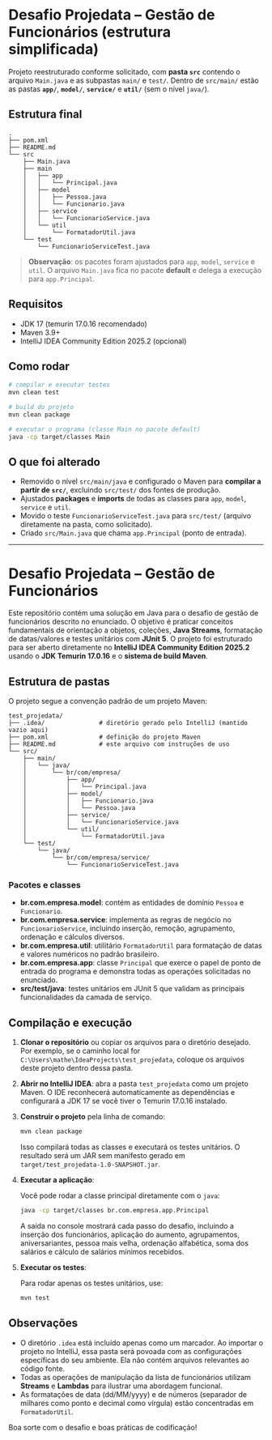 # Desafio Projedata – Gestão de Funcionários (estrutura simplificada)

Projeto reestruturado conforme solicitado, com **pasta `src`** contendo o arquivo `Main.java` e as subpastas `main/` e `test/`.
Dentro de `src/main/` estão as pastas **`app/`**, **`model/`**, **`service/`** e **`util/`** (sem o nível `java/`).

## Estrutura final
```
.
├── pom.xml
├── README.md
└── src
    ├── Main.java
    ├── main
    │   ├── app
    │   │   └── Principal.java
    │   ├── model
    │   │   ├── Pessoa.java
    │   │   └── Funcionario.java
    │   ├── service
    │   │   └── FuncionarioService.java
    │   └── util
    │       └── FormatadorUtil.java
    └── test
        └── FuncionarioServiceTest.java
```

> **Observação**: os pacotes foram ajustados para `app`, `model`, `service` e `util`. O arquivo `Main.java` fica no pacote **default** e delega a execução para `app.Principal`.

## Requisitos
- JDK 17 (temurin 17.0.16 recomendado)
- Maven 3.9+
- IntelliJ IDEA Community Edition 2025.2 (opcional)

## Como rodar
```bash
# compilar e executar testes
mvn clean test

# build do projeto
mvn clean package

# executar o programa (classe Main no pacote default)
java -cp target/classes Main
```

## O que foi alterado
- Removido o nível `src/main/java` e configurado o Maven para **compilar a partir de `src/`**, excluindo `src/test/` dos fontes de produção.
- Ajustados **packages** e **imports** de todas as classes para `app`, `model`, `service` e `util`.
- Movido o teste `FuncionarioServiceTest.java` para `src/test/` (arquivo diretamente na pasta, como solicitado).
- Criado `src/Main.java` que chama `app.Principal` (ponto de entrada).

---

# Desafio Projedata – Gestão de Funcionários

Este repositório contém uma solução em Java para o desafio de gestão de
funcionários descrito no enunciado.  O objetivo é praticar conceitos
fundamentais de orientação a objetos, coleções, **Java Streams**,
formatação de datas/valores e testes unitários com **JUnit 5**.  O
projeto foi estruturado para ser aberto diretamente no **IntelliJ IDEA
Community Edition 2025.2** usando o **JDK Temurin 17.0.16** e o
**sistema de build Maven**.

## Estrutura de pastas

O projeto segue a convenção padrão de um projeto Maven:

```
test_projedata/
├── .idea/               # diretório gerado pelo IntelliJ (mantido vazio aqui)
├── pom.xml              # definição do projeto Maven
├── README.md            # este arquivo com instruções de uso
└── src/
    ├── main/
    │   └── java/
    │       └── br/com/empresa/
    │           ├── app/
    │           │   └── Principal.java
    │           ├── model/
    │           │   ├── Funcionario.java
    │           │   └── Pessoa.java
    │           ├── service/
    │           │   └── FuncionarioService.java
    │           └── util/
    │               └── FormatadorUtil.java
    └── test/
        └── java/
            └── br/com/empresa/service/
                └── FuncionarioServiceTest.java
```

### Pacotes e classes

- **br.com.empresa.model**: contém as entidades de domínio `Pessoa` e
  `Funcionario`.
- **br.com.empresa.service**: implementa as regras de negócio no
  `FuncionarioService`, incluindo inserção, remoção, agrupamento,
  ordenação e cálculos diversos.
- **br.com.empresa.util**: utilitário `FormatadorUtil` para
  formatação de datas e valores numéricos no padrão brasileiro.
- **br.com.empresa.app**: classe `Principal` que exerce o papel de
  ponto de entrada do programa e demonstra todas as operações
  solicitadas no enunciado.
- **src/test/java**: testes unitários em JUnit 5 que validam as
  principais funcionalidades da camada de serviço.

## Compilação e execução

1. **Clonar o repositório** ou copiar os arquivos para o diretório
   desejado.  Por exemplo, se o caminho local for
   `C:\Users\mathe\IdeaProjects\test_projedata`, coloque os arquivos
   deste projeto dentro dessa pasta.

2. **Abrir no IntelliJ IDEA**: abra a pasta `test_projedata` como um
   projeto Maven.  O IDE reconhecerá automaticamente as dependências e
   configurará a JDK 17 se você tiver o Temurin 17.0.16 instalado.

3. **Construir o projeto** pela linha de comando:

   ```sh
   mvn clean package
   ```

   Isso compilará todas as classes e executará os testes unitários.  O
   resultado será um JAR sem manifesto gerado em
   `target/test_projedata-1.0-SNAPSHOT.jar`.

4. **Executar a aplicação**:

   Você pode rodar a classe principal diretamente com o `java`:

   ```sh
   java -cp target/classes br.com.empresa.app.Principal
   ```

   A saída no console mostrará cada passo do desafio, incluindo a
   inserção dos funcionários, aplicação do aumento, agrupamentos,
   aniversariantes, pessoa mais velha, ordenação alfabética, soma dos
   salários e cálculo de salários mínimos recebidos.

5. **Executar os testes**:

   Para rodar apenas os testes unitários, use:

   ```sh
   mvn test
   ```

## Observações

- O diretório `.idea` está incluído apenas como um marcador.  Ao
  importar o projeto no IntelliJ, essa pasta será povoada com as
  configurações específicas do seu ambiente.  Ela não contém arquivos
  relevantes ao código fonte.
- Todas as operações de manipulação da lista de funcionários utilizam
  **Streams** e **Lambdas** para ilustrar uma abordagem funcional.
- As formatações de data (dd/MM/yyyy) e de números (separador de
  milhares como ponto e decimal como vírgula) estão concentradas em
  `FormatadorUtil`.

Boa sorte com o desafio e boas práticas de codificação!
